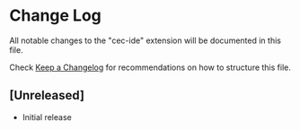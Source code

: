# Change Log

All notable changes to the "cec-ide" extension will be documented in this file.

Check [Keep a Changelog](http://keepachangelog.com/) for recommendations on how to structure this file.

## [Unreleased]

- Initial release
